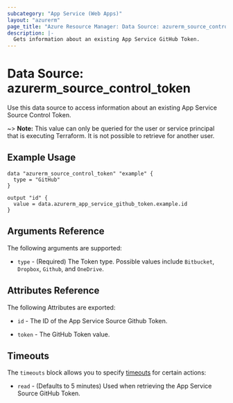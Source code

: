 ```yaml
---
subcategory: "App Service (Web Apps)"
layout: "azurerm"
page_title: "Azure Resource Manager: Data Source: azurerm_source_control_token"
description: |-
  Gets information about an existing App Service GitHub Token.
---
```


# Data Source: azurerm_source_control_token

Use this data source to access information about an existing App Service Source Control Token.

~> **Note:** This value can only be queried for the user or service principal that is executing Terraform. It is not possible to retrieve for another user.


## Example Usage

```hcl
data "azurerm_source_control_token" "example" {
  type = "GitHub"
}

output "id" {
  value = data.azurerm_app_service_github_token.example.id
}
```

## Arguments Reference

The following arguments are supported:

* `type` - (Required) The Token type. Possible values include `Bitbucket`, `Dropbox`, `Github`, and `OneDrive`.


## Attributes Reference

The following Attributes are exported: 

* `id` - The ID of the App Service Source Github Token.

* `token` - The GitHub Token value.

## Timeouts

The `timeouts` block allows you to specify [timeouts](https://www.terraform.io/docs/configuration/resources.html#timeouts) for certain actions:

* `read` - (Defaults to 5 minutes) Used when retrieving the App Service Source GitHub Token.
